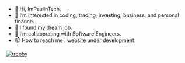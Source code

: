 - 👋 Hi, ImPaulinTech.
- 👀 I’m interested in coding, trading, investing, business, and personal finance.
- 🌱 I found my dream job.
- 💞️ I’m collaborating with Software Engineers.
- 📫 How to reach me : website under development.

[![trophy](https://github-profile-trophy.vercel.app/?username=impaulintech&theme=kimbie_dark)](https://linktr.ee/impaulintech)
